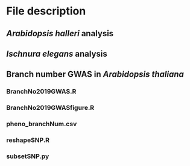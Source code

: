 # File description  
## *Arabidopsis halleri* analysis  
###  
## *Ischnura elegans* analysis  
###  
## Branch number GWAS in *Arabidopsis thaliana*  
### BranchNo2019GWAS.R  
### BranchNo2019GWASfigure.R  
### pheno_branchNum.csv  
### reshapeSNP.R  
### subsetSNP.py  
